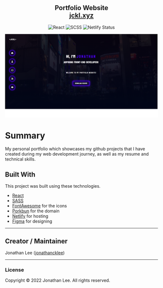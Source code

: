 <h2 align="center">
  Portfolio Website<br/>
  <a href="https://jckl.xyz" target="_blank">jckl.xyz</a>
</h2>
<p align="center">
    <img alt="React" src="https://img.shields.io/badge/-React-61DAFB?style=flat&logo=react&logoColor=white"/>
    <img alt="SCSS" src="https://img.shields.io/badge/-SCSS-CC6699?style=flat&logo=sass&logoColor=white"/>
    <img alt="Netlify Status" src="https://api.netlify.com/api/v1/badges/a97a8c74-04cc-4b59-b7b9-71d2800ca95f/deploy-status"/>
</p>

<p align="center">
  <a href="http://jckl.xyz"><img src="./src/assets/img/portfolio-sc.png" width="700px" alt="landing page"></a>
</p

<br/>

# Summary

My personal portfolio which showcases my github projects that I have created during my web development journey, as well as my resume and technical skills.<br/>

## Built With

This project was built using these technologies.

-  [React](https://reactjs.org/)
-  [SASS](https://sass-lang.com/)
-  [FontAwesome](https://fontawesome.com/v5.15/icons?d=gallery&p=1) for the icons
-  [Porkbun](https://porkbun.com/) for the domain
-  [Netlify](https://www.netlify.com/) for hosting
-  [Figma](https://www.figma.com/) for designing

---

## Creator / Maintainer

Jonathan Lee ([jonathancklee](https://github.com/jonathancklee1))

---

### License

Copyright &copy; 2022 Jonathan Lee. All rights reserved.
